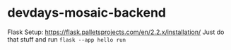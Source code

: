 # devdays-mosaic-backend

Flask Setup: https://flask.palletsprojects.com/en/2.2.x/installation/
Just do that stuff and run `flask --app hello run`
